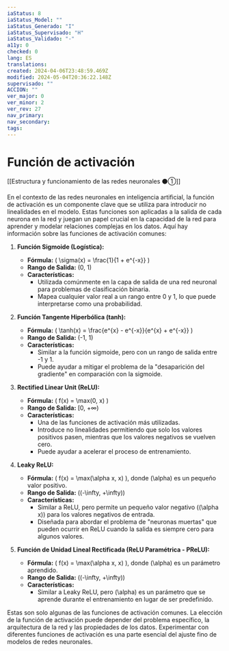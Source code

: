 ```yaml
---
iaStatus: 8
iaStatus_Model: ""
iaStatus_Generado: "I"
iaStatus_Supervisado: "H"
iaStatus_Validado: "-"
a11y: 0
checked: 0
lang: ES
translations: 
created: 2024-04-06T23:48:59.469Z
modified: 2024-05-04T20:36:22.148Z
supervisado: ""
ACCION: ""
ver_major: 0
ver_minor: 2
ver_rev: 27
nav_primary: 
nav_secondary: 
tags:
---
```

# Función de activación

[[Estructura y funcionamiento de las  redes neuronales ⚫①]]

En el contexto de las redes neuronales en inteligencia artificial, la función de activación es un componente clave que se utiliza para introducir no linealidades en el modelo. Estas funciones son aplicadas a la salida de cada neurona en la red y juegan un papel crucial en la capacidad de la red para aprender y modelar relaciones complejas en los datos. Aquí hay información sobre las funciones de activación comunes:

1. **Función Sigmoide (Logística):**
   - **Fórmula:** \( \sigma(x) = \frac{1}{1 + e^{-x}} \)
   - **Rango de Salida:** (0, 1)
   - **Características:**
     - Utilizada comúnmente en la capa de salida de una red neuronal para problemas de clasificación binaria.
     - Mapea cualquier valor real a un rango entre 0 y 1, lo que puede interpretarse como una probabilidad.

2. **Función Tangente Hiperbólica (tanh):**
   - **Fórmula:** \( \tanh(x) = \frac{e^{x} - e^{-x}}{e^{x} + e^{-x}} \)
   - **Rango de Salida:** (-1, 1)
   - **Características:**
     - Similar a la función sigmoide, pero con un rango de salida entre -1 y 1.
     - Puede ayudar a mitigar el problema de la "desaparición del gradiente" en comparación con la sigmoide.

3. **Rectified Linear Unit (ReLU):**
   - **Fórmula:** \( f(x) = \max(0, x) \)
   - **Rango de Salida:** [0, +∞)
   - **Características:**
     - Una de las funciones de activación más utilizadas.
     - Introduce no linealidades permitiendo que solo los valores positivos pasen, mientras que los valores negativos se vuelven cero.
     - Puede ayudar a acelerar el proceso de entrenamiento.

4. **Leaky ReLU:**
   - **Fórmula:** \( f(x) = \max(\alpha x, x) \), donde \(\alpha\) es un pequeño valor positivo.
   - **Rango de Salida:** \((-\infty, +\infty)\)
   - **Características:**
     - Similar a ReLU, pero permite un pequeño valor negativo (\(\alpha x\)) para los valores negativos de entrada.
     - Diseñada para abordar el problema de "neuronas muertas" que pueden ocurrir en ReLU cuando la salida es siempre cero para algunos valores.

5. **Función de Unidad Lineal Rectificada (ReLU Paramétrica - PReLU):**
   - **Fórmula:** \( f(x) = \max(\alpha x, x) \), donde \(\alpha\) es un parámetro aprendido.
   - **Rango de Salida:** \((-\infty, +\infty)\)
   - **Características:**
     - Similar a Leaky ReLU, pero \(\alpha\) es un parámetro que se aprende durante el entrenamiento en lugar de ser predefinido.

Estas son solo algunas de las funciones de activación comunes. La elección de la función de activación puede depender del problema específico, la arquitectura de la red y las propiedades de los datos. Experimentar con diferentes funciones de activación es una parte esencial del ajuste fino de modelos de redes neuronales.